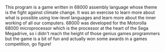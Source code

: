 
This program is a game written in 68000 assembly language whose theme is the fight against climate change.
It was an exercise to learn more about what is possible using low-level languages and learn more about
the inner working of all our computers. 68000 was developed for the Motorolla 68000 microprocessor which is 
the processor at the heart of the Sega Megadrive, so i didn't reach the height of those genius games programmers
but the game is a bit of fun and actually won some awards in a games competition, go figure!
